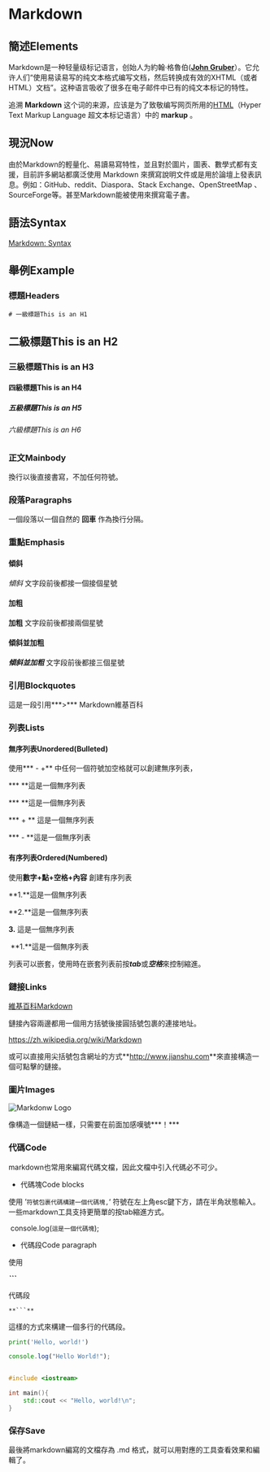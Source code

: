 # Markdown

## 簡述Elements

Markdown是一种轻量级标记语言，创始人为約翰·格魯伯(**[John Gruber](https://daringfireball.net/)**）。它允许人们“使用易读易写的纯文本格式编写文档，然后转换成有效的XHTML（或者HTML）文档”。这种语言吸收了很多在电子邮件中已有的纯文本标记的特性。

追溯 **Markdown** 这个词的来源，应该是为了致敬编写网页所用的[HTML](https://developer.mozilla.org/en-US/docs/Web/HTML)（Hyper Text Markup Language 超文本标记语言）中的 **markup** 。

## 現況Now

由於Markdown的輕量化、易讀易寫特性，並且對於圖片，圖表、數學式都有支援，目前許多網站都廣泛使用 Markdown 來撰寫說明文件或是用於論壇上發表訊息。例如：GitHub、reddit、Diaspora、Stack Exchange、OpenStreetMap 、SourceForge等。甚至Markdown能被使用來撰寫電子書。

## 語法Syntax

[Markdown: Syntax](https://daringfireball.net/projects/markdown/syntax)

## 舉例Example

### 標題Headers

    # 一級標題This is an H1

## 二級標題This is an H2

### 三級標題This is an H3

#### 四級標題This is an H4
  
##### 五級標題This is an H5

###### 六級標題This is an H6

### 正文Mainbody

換行以後直接書寫，不加任何符號。

### 段落Paragraphs

一個段落以一個自然的  **回車** 作為換行分隔。

### 重點Emphasis

#### 傾斜

*傾斜*  文字段前後都接一個接個星號

#### 加粗

**加粗** 文字段前後都接兩個星號

#### 傾斜並加粗

***傾斜並加粗*** 文字段前後都接三個星號

### 引用Blockquotes

這是一段引用***>*** Markdown維基百科

### 列表Lists

#### 無序列表Unordered(Bulleted)

使用*** - +** 中任何一個符號加空格就可以創建無序列表，

*** **這是一個無序列表

*** **這是一個無序列表

*** + ** 這是一個無序列表

​*** - **這是一個無序列表

#### 有序列表Ordered(Numbered)

使用**數字+點+空格+內容** 創建有序列表

**1.**這是一個無序列表

**2.**這是一個無序列表

**3.** 這是一個無序列表

​    **1.**這是一個無序列表

列表可以嵌套，使用時在嵌套列表前按***tab***或***空格***來控制縮進。

### 鏈接Links

[維基百科Markdown](https://zh.wikipedia.org/wiki/Markdown)

鏈接內容兩邊都用一個用方括號後接圓括號包裹的連接地址。

<https://zh.wikipedia.org/wiki/Markdown>

或可以直接用尖括號包含網址的方式**<http://www.jianshu.com>**來直接構造一個可點擊的鏈接。

### 圖片Images

![Markdonw Logo](https://upload.wikimedia.org/wikipedia/commons/4/48/Markdown-mark.svg)

像構造一個鏈結一樣，只需要在前面加感嘆號***！***

### 代碼Code

markdown也常用來編寫代碼文檔，因此文檔中引入代碼必不可少。

+ 代碼塊Code blocks

使用  ’`符號包裹代碼構建一個代碼塊,`‘ 符號在左上角esc鍵下方，請在半角狀態輸入。一些markdown工具支持更簡單的按tab縮進方式。

​    console.log(`這是一個代碼塊`);

+ 代碼段Code paragraph

使用

***```***

 代碼段

    **```**

這樣的方式來構建一個多行的代碼段。

```python
print('Hello, world!')
```

``` javascript
console.log("Hello World!");
```

```c++

#include <iostream>

int main(){
    std::cout << "Hello, world!\n";
}

```

### 保存Save

最後將markdown編寫的文檔存為 .md 格式，就可以用對應的工具查看效果和編輯了。
